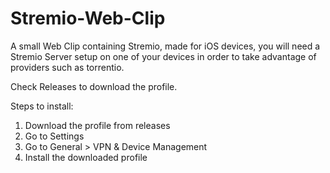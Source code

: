 # Stremio-Web-Clip
A small Web Clip containing Stremio, made for iOS devices, you will need a Stremio Server setup on one of your devices in order to take advantage of providers such as torrentio.

Check Releases to download the profile.

Steps to install:
1. Download the profile from releases
2. Go to Settings
3. Go to General > VPN & Device Management
4. Install the downloaded profile
